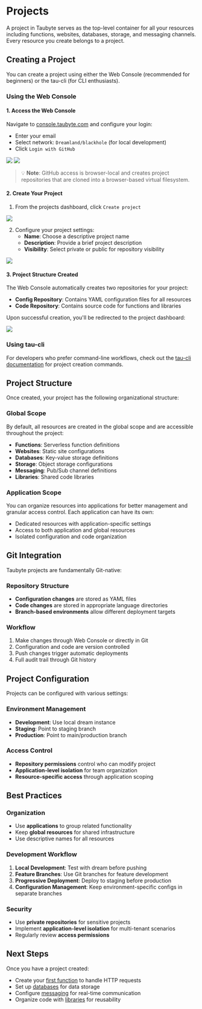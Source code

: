 # Projects

A project in Taubyte serves as the top-level container for all your resources including functions, websites, databases, storage, and messaging channels. Every resource you create belongs to a project.

## Creating a Project

You can create a project using either the Web Console (recommended for beginners) or the tau-cli (for CLI enthusiasts).

### Using the Web Console

#### 1. Access the Web Console

Navigate to [console.taubyte.com](https://console.taubyte.com) and configure your login:

- Enter your email
- Select network: `Dreamland/blackhole` (for local development)
- Click `Login with GitHub`

![](/images/webconsole-dreamland-login-select-network.png)
![](/images/webconsole-dreamland-login-github.png)

> 💡 **Note**: GitHub access is browser-local and creates project repositories that are cloned into a browser-based virtual filesystem.

#### 2. Create Your Project

1. From the projects dashboard, click `Create project`

![](/images/webconsole-dreamland-new-project-btn.png)

2. Configure your project settings:
   - **Name**: Choose a descriptive project name
   - **Description**: Provide a brief project description
   - **Visibility**: Select private or public for repository visibility

![](/images/webconsole-dreamland-new-project-modal.png)

#### 3. Project Structure Created

The Web Console automatically creates two repositories for your project:

- **Config Repository**: Contains YAML configuration files for all resources
- **Code Repository**: Contains source code for functions and libraries

Upon successful creation, you'll be redirected to the project dashboard:

![](/images/webconsole-dreamland-new-project-dashboard.png)

### Using tau-cli

For developers who prefer command-line workflows, check out the [tau-cli documentation](https://github.com/taubyte/tau-cli) for project creation commands.

## Project Structure

Once created, your project has the following organizational structure:

### Global Scope

By default, all resources are created in the global scope and are accessible throughout the project:

- **Functions**: Serverless function definitions
- **Websites**: Static site configurations
- **Databases**: Key-value storage definitions
- **Storage**: Object storage configurations
- **Messaging**: Pub/Sub channel definitions
- **Libraries**: Shared code libraries

### Application Scope

You can organize resources into applications for better management and granular access control. Each application can have its own:

- Dedicated resources with application-specific settings
- Access to both application and global resources
- Isolated configuration and code organization

## Git Integration

Taubyte projects are fundamentally Git-native:

### Repository Structure

- **Configuration changes** are stored as YAML files
- **Code changes** are stored in appropriate language directories
- **Branch-based environments** allow different deployment targets

### Workflow

1. Make changes through Web Console or directly in Git
2. Configuration and code are version controlled
3. Push changes trigger automatic deployments
4. Full audit trail through Git history

## Project Configuration

Projects can be configured with various settings:

### Environment Management

- **Development**: Use local dream instance
- **Staging**: Point to staging branch
- **Production**: Point to main/production branch

### Access Control

- **Repository permissions** control who can modify project
- **Application-level isolation** for team organization
- **Resource-specific access** through application scoping

## Best Practices

### Organization

- Use **applications** to group related functionality
- Keep **global resources** for shared infrastructure
- Use descriptive names for all resources

### Development Workflow

1. **Local Development**: Test with dream before pushing
2. **Feature Branches**: Use Git branches for feature development
3. **Progressive Deployment**: Deploy to staging before production
4. **Configuration Management**: Keep environment-specific configs in separate branches

### Security

- Use **private repositories** for sensitive projects
- Implement **application-level isolation** for multi-tenant scenarios
- Regularly review **access permissions**

## Next Steps

Once you have a project created:

- Create your [first function](functions.md) to handle HTTP requests
- Set up [databases](databases.md) for data storage
- Configure [messaging](messaging.md) for real-time communication
- Organize code with [libraries](libraries.md) for reusability
